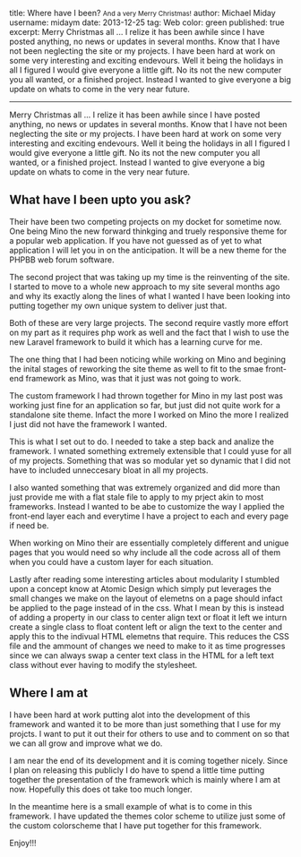 title: Where have I been? <small>And a very Merry Christmas!</small>
author: Michael Miday
username: midaym
date: 2013-12-25
tag: Web
color: green
published: true
excerpt: Merry Christmas all ... I relize it has been awhile since I have posted anything, no news or updates in several months. Know that I have not been neglecting the site or my projects. I have been hard at work on some very interesting and exciting endevours. Well it being the holidays in all I figured I would give everyone a little gift. No its not the new computer you all wanted, or a finished project. Instead I wanted to give everyone a big update on whats to come in the very near future.

---

Merry Christmas all ... I relize it has been awhile since I have posted anything, no news or updates in several months. Know that I have not been neglecting the site or my projects. I have been hard at work on some very interesting and exciting endevours. Well it being the holidays in all I figured I would give everyone a little gift. No its not the new computer you all wanted, or a finished project. Instead I wanted to give everyone a big update on whats to come in the very near future.

## What have I been upto you ask?
Their have been two competing projects on my docket for sometime now. One being Mino the new forward thinkging and truely responsive theme for a popular web application. If you have not guessed as of yet to what application I will let you in on the anticipation. It will be a new theme for the PHPBB web forum software.

The second project that was taking up my time is the reinventing of the site. I started to move to a whole new approach to my site several months ago and why its exactly along the lines of what I wanted I have been looking into putting together my own unique system to deliver just that.

Both of these are very large projects. The second require vastly more effort on my part as it requires php work as well and the fact that I wish to use the new Laravel framework to build it which has a learning curve for me.

The one thing that I had been noticing while working on Mino and begining the inital stages of reworking the site theme as well to fit to the smae front-end framework as Mino, was that it just was not going to work.

The custom framework I had thrown together for Mino in my last post was working just fine for an application so far, but just did not quite work for a standalone site theme. Infact the more I worked on Mino the more I realized I just did not have the framework I wanted.

This is what I set out to do. I needed to take a step back and analize the framework. I wnated something extremely extensible that I could yuse for all of my projects. Something that was so modular yet so dynamic that I did not have to included unneccesary bloat in all my projects.

I also wanted something that was extremely organized and did more than just provide me with a flat stale file to apply to my prject akin to most frameworks. Instead I wanted to be abe to customize the way I applied the front-end layer each and everytime I have a project to each and every page if need be.

When working on Mino their are essentially completely different and unigue pages that you would need so why include all the code across all of them when you could have a custom layer for each situation.

Lastly after reading some interesting articles about modularity I stumbled upon a concept know at Atomic Design which simply put leverages the small changes we make on the layout of elemetns on a page should infact be applied to the page instead of in the css. What I mean by this is instead of adding a property in our class to center align text or float it left we inturn create a single class to float content left or align the text to the center and apply this to the indivual HTML elemetns that require. This reduces the CSS file and the ammount of changes we need to make to it as time progresses since we can always swap a center text class in the HTML for a left text class without ever having to modify the stylesheet.

## Where I am at
I have been hard at work putting alot into the development of this framework and wanted it to be more than just something that I use for my projcts. I want to put it out their for others to use and to comment on so that we can all grow and improve what we do.

I am near the end of its development and it is coming together nicely. Since I plan on releasing this publicly I do have to spend a little time putting together the presentation of the framework which is mainly where I am at now. Hopefully this does ot take too much longer.

In the meantime here is a small example of what is to come in this framework. I have updated the themes color scheme to utilize just some of the custom colorscheme that I have put together for this framework.

Enjoy!!!

